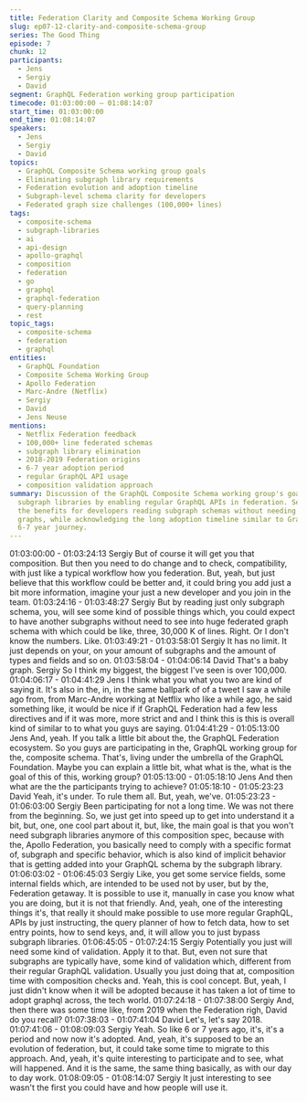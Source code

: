 ```yaml
---
title: Federation Clarity and Composite Schema Working Group
slug: ep07-12-clarity-and-composite-schema-group
series: The Good Thing
episode: 7
chunk: 12
participants:
  - Jens
  - Sergiy
  - David
segment: GraphQL Federation working group participation
timecode: 01:03:00:00 – 01:08:14:07
start_time: 01:03:00:00
end_time: 01:08:14:07
speakers:
  - Jens
  - Sergiy
  - David
topics:
  - GraphQL Composite Schema working group goals
  - Eliminating subgraph library requirements
  - Federation evolution and adoption timeline
  - Subgraph-level schema clarity for developers
  - Federated graph size challenges (100,000+ lines)
tags:
  - composite-schema
  - subgraph-libraries
  - ai
  - api-design
  - apollo-graphql
  - composition
  - federation
  - go
  - graphql
  - graphql-federation
  - query-planning
  - rest
topic_tags:
  - composite-schema
  - federation
  - graphql
entities:
  - GraphQL Foundation
  - Composite Schema Working Group
  - Apollo Federation
  - Marc-Andre (Netflix)
  - Sergiy
  - David
  - Jens Neuse
mentions:
  - Netflix Federation feedback
  - 100,000+ line federated schemas
  - subgraph library elimination
  - 2018-2019 Federation origins
  - 6-7 year adoption period
  - regular GraphQL API usage
  - composition validation approach
summary: Discussion of the GraphQL Composite Schema working group's goal to eliminate
  subgraph libraries by enabling regular GraphQL APIs in federation. Sergiy explains
  the benefits for developers reading subgraph schemas without needing massive federated
  graphs, while acknowledging the long adoption timeline similar to GraphQL's own
  6-7 year journey.
---
```


01:03:00:00 - 01:03:24:13
Sergiy
But of course it will get you that composition. But then you need to do change and to check,
compatibility, with just like a typical workflow how you federation. But, yeah, but just believe that
this workflow could be better and, it could bring you add just a bit more information, imagine
your just a new developer and you join in the team.
01:03:24:16 - 01:03:48:27
Sergiy
But by reading just only subgraph schema, you, will see some kind of possible things which, you
could expect to have another subgraphs without need to see into huge federated graph schema
with which could be like, three, 30,000 K of lines. Right. Or I don't know the numbers.
Like.
01:03:49:21 - 01:03:58:01
Sergiy
It has no limit. It just depends on your, on your amount of subgraphs and the amount of types
and fields and so on.
01:03:58:04 - 01:04:06:14
David
That's a baby graph. Sergiy So I think my biggest, the biggest I've seen is over 100,000.
01:04:06:17 - 01:04:41:29
Jens
I think what you what you two are kind of saying it. It's also in the, in, in the same ballpark of of a
tweet I saw a while ago from, from Marc-Andre working at Netflix who like a while ago, he said
something like, it would be nice if if GraphQL Federation had a few less directives and if it was
more, more strict and and I think this is this is overall kind of similar to to what you guys are
saying.
01:04:41:29 - 01:05:13:00
Jens
And, yeah. If you talk a little bit about the, the GraphQL Federation ecosystem. So you guys are
participating in the, GraphQL working group for the, composite schema. That's, living under the
umbrella of the GraphQL Foundation. Maybe you can explain a little bit, what what is the, what
is the goal of this of this, working group?
01:05:13:00 - 01:05:18:10
Jens
And then what are the the participants trying to achieve?
01:05:18:10 - 01:05:23:23
David
Yeah, it's under.
To rule them all. But, yeah, we've.
01:05:23:23 - 01:06:03:00
Sergiy
Been participating for not a long time. We was not there from the beginning. So, we just get into
speed up to get into understand it a bit, but, one, one cool part about it, but, like, the main goal
is that you won't need subgraph libraries anymore of this composition spec, because with the,
Apollo Federation, you basically need to comply with a specific format of, subgraph and specific
behavior, which is also kind of implicit behavior that is getting added into your GraphQL schema
by the subgraph library.
01:06:03:02 - 01:06:45:03
Sergiy
Like, you get some service fields, some internal fields which, are intended to be used not by
user, but by the, Federation getaway. It is possible to use it, manually in case you know what
you are doing, but it is not that friendly. And, yeah, one of the interesting things it's, that really it
should make possible to use more regular GraphQL, APIs by just instructing, the query planner
of how to fetch data, how to set entry points, how to send keys, and, it will allow you to just
bypass subgraph libraries.
01:06:45:05 - 01:07:24:15
Sergiy
Potentially you just will need some kind of validation. Apply it to that. But, even not sure that
subgraphs are typically have, some kind of validation which, different from their regular
GraphQL validation. Usually you just doing that at, composition time with composition checks
and. Yeah, this is cool concept. But, yeah, I just didn't know when it will be adopted because it
has taken a lot of time to adopt graphql across, the tech world.
01:07:24:18 - 01:07:38:00
Sergiy
And, then there was some time like, from 2019 when the Federation righ, David do you recall?
01:07:38:03 - 01:07:41:04
David
Let's, let's say 2018.
01:07:41:06 - 01:08:09:03
Sergiy
Yeah. So like 6 or 7 years ago, it's, it's a period and now now it's adopted. And, yeah, it's
supposed to be an evolution of federation, but, it could take some time to migrate to this
approach. And, yeah, it's quite interesting to participate and to see, what will happened. And it is
the same, the same thing basically, as with our day to day work.
01:08:09:05 - 01:08:14:07
Sergiy
It just interesting to see wasn't the first you could have and how people will use it.